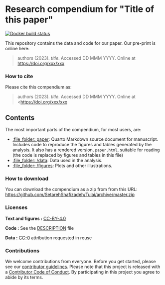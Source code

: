 
# Research compendium for "Title of this paper"

<!-- badges: start -->
[![Docker build status](https://github.com/SetarehShafizadeh/Tulai/workflows/.github/workflows/render-in-docker.yaml/badge.svg)](https://github.com/SetarehShafizadeh/Tulai/actions)
<!-- badges: end -->

This repository contains the data and code for our paper. Our pre-print is online here:

> authors (2023). *title*. 
> Accessed DD MMM YYYY. Online at
> <https://doi.org/xxx/xxx>


### How to cite

Please cite this compendium as:

> authors (2023). *title*. 
> Accessed DD MMM YYYY. Online at
> <https://doi.org/xxx/xxx
## Contents

The most important parts of the compendium, for most users, are:

-   [:file\_folder: paper](/paper): Quarto Markdown source document
    for manuscript. Includes code to reproduce the figures and tables
    generated by the analysis. It also has a rendered version,
    `paper.html`, suitable for reading (the code is replaced by figures
    and tables in this file)
-   [:file\_folder: /data](/data): Data used in the
    analysis.
-   [:file\_folder: /figures](/figures): Plots and
    other illustrations.

### How to download 

You can download the compendium as a zip from from this URL:
<https://github.com/SetarehShafizadeh/Tulai/archive/master.zip>

### Licenses

**Text and figures :**
[CC-BY-4.0](http://creativecommons.org/licenses/by/4.0/)

**Code :** See the [DESCRIPTION](DESCRIPTION) file

**Data :** [CC-0](http://creativecommons.org/publicdomain/zero/1.0/)
attribution requested in reuse

### Contributions

We welcome contributions from everyone. Before you get started, please
see our [contributor guidelines](CONTRIBUTING.md). Please note that this
project is released with a [Contributor Code of Conduct](CONDUCT.md). By
participating in this project you agree to abide by its terms.
